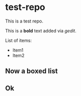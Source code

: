 test-repo
=========

This is a test repo.

This is a **bold** text added via *gedit*.

List of items:
- Item1
- Item2

Now a boxed list
---
Ok
---
